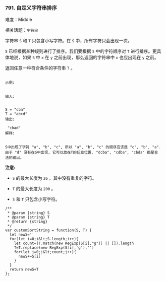 ### 791. 自定义字符串排序

难度：Middle

相关话题：`字符串`

字符串 `S` 和  `T`  只包含小写字符。在 `S` 中，所有字符只会出现一次。



 `S`  已经根据某种规则进行了排序。我们要根据 `S` 中的字符顺序对 `T` 进行排序。更具体地说，如果 `S` 中 `x` 在 `y` 之前出现，那么返回的字符串中 `x` 也应出现在 `y` 之前。



返回任意一种符合条件的字符串 `T` 。





```

示例:


输入:


S = "cba"
T = "abcd"
输出:

 "cbad"
解释:

 
S中出现了字符 "a", "b", "c", 所以 "a", "b", "c" 的顺序应该是 "c", "b", "a". 
由于 "d" 没有在S中出现, 它可以放在T的任意位置. "dcba", "cdba", "cbda" 都是合法的输出。

```

 **注意:** 





*  `S` 的最大长度为 `26` ，其中没有重复的字符。

*  `T` 的最大长度为 `200` 。

*  `S` 和 `T` 只包含小写字符。






```
/**
 * @param {string} S
 * @param {string} T
 * @return {string}
 */
var customSortString = function(S, T) {
  let newS=''
  for(let i=0;i&lt;S.length;i++){
    let count=(T.match(new RegExp(S[i],"g")) || []).length
    T=T.replace(new RegExp(S[i],'g'),'')
    for(let j=0;j&lt;count;j++){
      newS+=S[i]
    }
  }
  return newS+T
};



```
